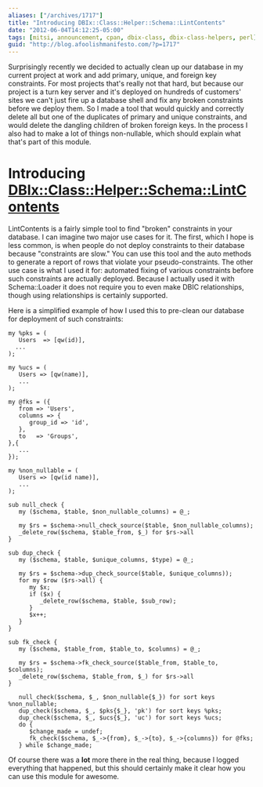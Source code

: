 ```yaml
---
aliases: ["/archives/1717"]
title: "Introducing DBIx::Class::Helper::Schema::LintContents"
date: "2012-06-04T14:12:25-05:00"
tags: [mitsi, announcement, cpan, dbix-class, dbix-class-helpers, perl]
guid: "http://blog.afoolishmanifesto.com/?p=1717"
---
```

Surprisingly recently we decided to actually clean up our database in my current project at work and add primary, unique, and foreign key constraints. For most projects that's really not that hard, but because our project is a turn key server and it's deployed on hundreds of customers' sites we can't just fire up a database shell and fix any broken constraints before we deploy them. So I made a tool that would quickly and correctly delete all but one of the duplicates of primary and unique constraints, and would delete the dangling children of broken foreign keys. In the process I also had to make a lot of things non-nullable, which should explain what that's part of this module.

# Introducing [DBIx::Class::Helper::Schema::LintContents](http://p3rl.org/DBIx::Class::Helper::Schema::LintContents)

LintContents is a fairly simple tool to find "broken" constraints in your database. I can imagine two major use cases for it. The first, which I hope is less common, is when people do not deploy constraints to their database because "constraints are slow." You can use this tool and the auto methods to generate a report of rows that violate your pseudo-constraints. The other use case is what I used it for: automated fixing of various constraints before such constraints are actually deployed. Because I actually used it with Schema::Loader it does not require you to even make DBIC relationships, though using relationships is certainly supported.

Here is a simplified example of how I used this to pre-clean our database for deployment of such constraints:

    my %pks = (
       Users  => [qw(id)],
      ...
    );

    my %ucs = (
       Users => [qw(name)],
       ...
    );

    my @fks = ({
       from => 'Users',
       columns => {
          group_id => 'id',
       },
       to   => 'Groups',
    },{
       ...
    });

    my %non_nullable = (
       Users => [qw(id name)],
       ...
    );

    sub null_check {
       my ($schema, $table, $non_nullable_columns) = @_;

       my $rs = $schema->null_check_source($table, $non_nullable_columns);
       _delete_row($schema, $table_from, $_) for $rs->all
    }

    sub dup_check {
       my ($schema, $table, $unique_columns, $type) = @_;

       my $rs = $schema->dup_check_source($table, $unique_columns));
       for my $row ($rs->all) {
          my $x;
          if ($x) {
             _delete_row($schema, $table, $sub_row);
          }
          $x++;
       }
    }

    sub fk_check {
       my ($schema, $table_from, $table_to, $columns) = @_;

       my $rs = $schema->fk_check_source($table_from, $table_to, $columns);
       _delete_row($schema, $table_from, $_) for $rs->all
    }

       null_check($schema, $_, $non_nullable{$_}) for sort keys %non_nullable;
       dup_check($schema, $_, $pks{$_}, 'pk') for sort keys %pks;
       dup_check($schema, $_, $ucs{$_}, 'uc') for sort keys %ucs;
       do {
          $change_made = undef;
          fk_check($schema, $_->{from}, $_->{to}, $_->{columns}) for @fks;
       } while $change_made;

Of course there was a **lot** more there in the real thing, because I logged everything that happened, but this should certainly make it clear how you can use this module for awesome.

